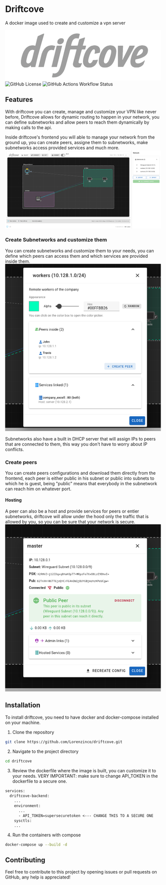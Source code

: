 # Driftcove

A docker image used to create and customize a vpn server

![Driftcove Logo](https://raw.githubusercontent.com/lorenzinco/driftcove/main/backend/assets/driftcove.png)
![GitHub License](https://img.shields.io/github/license/lorenzinco/driftcove?style=for-the-badge&link=https%3A%2F%2Fgithub.com%2FLorenzinco%2Fdriftcove%3Ftab%3DMIT) ![GitHub Actions Workflow Status](https://img.shields.io/github/actions/workflow/status/lorenzinco/driftcove/test_wireguard.yml?style=for-the-badge)



## Features

With driftcove you can create, manage and customize your VPN like never before, Driftcove allows for dynamic routing to happen in your network, you can define subnetworks and allow peers to reach them dynamically by making calls to the api.


Inside driftcove's frontend you will able to manage your network from the ground up, you can create peers, assigne them to subnetworks, make subnetworks access provided services and much more.
![Overview](https://raw.githubusercontent.com/lorenzinco/driftcove/main/backend/assets/overview.png)

### Create Subnetworks and customize them
You can create subnetworks and customize them to your needs, you can define which peers can access them and which services are provided inside them.
![Subnetworks](https://raw.githubusercontent.com/lorenzinco/driftcove/main/backend/assets/create_and_customize_subnets.png)

Subnetworks also have a built in DHCP server that will assign IPs to peers that are connected to them, this way you don't have to worry about IP conflicts.

### Create peers
You can create peers configurations and download them directly from the frontend, each peer is either public in his subnet or public into subnets to which he is guest, being "public" means that everybody in the subnetwork can reach him on whatever port. 
#### Hosting
A peer can also be a host and provide services for peers or entier subnetworks, driftcove will allow under the hood only the traffic that is allowed by you, so you can be sure that your network is secure.
![Peers](https://raw.githubusercontent.com/lorenzinco/driftcove/main/backend/assets/peerInfo.png)

## Installation
To install driftcove, you need to have docker and docker-compose installed on your machine.

1. Clone the repository
```bash
git clone https://github.com/Lorenzinco/driftcove.git
```

2. Navigate to the project directory
```bash
cd driftcove
``` 

3. Review the dockerfile where the image is built, you can customize it to your needs. VERY IMPORTANT: make sure to change API_TOKEN in the dockerfile to a secure one.
```compose
services:
  driftcove-backend:
    ...
    environment:
      ...
      - API_TOKEN=supersecuretoken <--- CHANGE THIS TO A SECURE ONE
    sysctls:
    ...
```

4. Run the containers with compose
```bash
docker-compose up --build -d
```

## Contributing
Feel free to contribute to this project by opening issues or pull requests on GitHub, any help is appreciated!